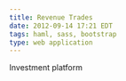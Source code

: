 ```yaml
---
title: Revenue Trades
date: 2012-09-14 17:21 EDT
tags: haml, sass, bootstrap
type: web application
---
```


Investment platform
